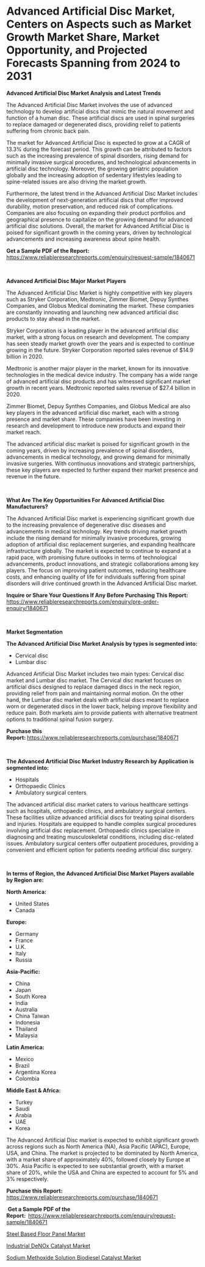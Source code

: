<p><h1>Advanced Artificial Disc Market, Centers on Aspects such as Market Growth Market Share, Market Opportunity, and Projected Forecasts Spanning from 2024 to 2031</h1></p><p><strong>Advanced Artificial Disc Market Analysis and Latest Trends</strong></p>
<p><p>The Advanced Artificial Disc Market involves the use of advanced technology to develop artificial discs that mimic the natural movement and function of a human disc. These artificial discs are used in spinal surgeries to replace damaged or degenerated discs, providing relief to patients suffering from chronic back pain.</p><p>The market for Advanced Artificial Disc is expected to grow at a CAGR of 13.3% during the forecast period. This growth can be attributed to factors such as the increasing prevalence of spinal disorders, rising demand for minimally invasive surgical procedures, and technological advancements in artificial disc technology. Moreover, the growing geriatric population globally and the increasing adoption of sedentary lifestyles leading to spine-related issues are also driving the market growth.</p><p>Furthermore, the latest trend in the Advanced Artificial Disc Market includes the development of next-generation artificial discs that offer improved durability, motion preservation, and reduced risk of complications. Companies are also focusing on expanding their product portfolios and geographical presence to capitalize on the growing demand for advanced artificial disc solutions. Overall, the market for Advanced Artificial Disc is poised for significant growth in the coming years, driven by technological advancements and increasing awareness about spine health.</p></p>
<p><strong>Get a Sample PDF of the Report:&nbsp;</strong> <a href="https://www.reliableresearchreports.com/enquiry/request-sample/1840671">https://www.reliableresearchreports.com/enquiry/request-sample/1840671</a></p>
<p>&nbsp;</p>
<p><strong>Advanced Artificial Disc Major Market Players</strong></p>
<p><p>The Advanced Artificial Disc Market is highly competitive with key players such as Stryker Corporation, Medtronic, Zimmer Biomet, Depuy Synthes Companies, and Globus Medical dominating the market. These companies are constantly innovating and launching new advanced artificial disc products to stay ahead in the market.</p><p>Stryker Corporation is a leading player in the advanced artificial disc market, with a strong focus on research and development. The company has seen steady market growth over the years and is expected to continue growing in the future. Stryker Corporation reported sales revenue of $14.9 billion in 2020.</p><p>Medtronic is another major player in the market, known for its innovative technologies in the medical device industry. The company has a wide range of advanced artificial disc products and has witnessed significant market growth in recent years. Medtronic reported sales revenue of $27.4 billion in 2020. </p><p>Zimmer Biomet, Depuy Synthes Companies, and Globus Medical are also key players in the advanced artificial disc market, each with a strong presence and market share. These companies have been investing in research and development to introduce new products and expand their market reach. </p><p>The advanced artificial disc market is poised for significant growth in the coming years, driven by increasing prevalence of spinal disorders, advancements in medical technology, and growing demand for minimally invasive surgeries. With continuous innovations and strategic partnerships, these key players are expected to further expand their market presence and revenue in the future.</p></p>
<p>&nbsp;</p>
<p><strong>What Are The Key Opportunities For Advanced Artificial Disc Manufacturers?</strong></p>
<p><p>The Advanced Artificial Disc market is experiencing significant growth due to the increasing prevalence of degenerative disc diseases and advancements in medical technology. Key trends driving market growth include the rising demand for minimally invasive procedures, growing adoption of artificial disc replacement surgeries, and expanding healthcare infrastructure globally. The market is expected to continue to expand at a rapid pace, with promising future outlooks in terms of technological advancements, product innovations, and strategic collaborations among key players. The focus on improving patient outcomes, reducing healthcare costs, and enhancing quality of life for individuals suffering from spinal disorders will drive continued growth in the Advanced Artificial Disc market.</p></p>
<p><strong>Inquire or Share Your Questions If Any Before Purchasing This Report:</strong> <a href="https://www.reliableresearchreports.com/enquiry/pre-order-enquiry/1840671">https://www.reliableresearchreports.com/enquiry/pre-order-enquiry/1840671</a></p>
<p>&nbsp;</p>
<p><strong>Market Segmentation</strong></p>
<p><strong>The Advanced Artificial Disc Market Analysis by types is segmented into:</strong></p>
<p><ul><li>Cervical disc</li><li>Lumbar disc</li></ul></p>
<p><p>Advanced Artificial Disc Market includes two main types: Cervical disc market and Lumbar disc market. The Cervical disc market focuses on artificial discs designed to replace damaged discs in the neck region, providing relief from pain and maintaining normal motion. On the other hand, the Lumbar disc market deals with artificial discs meant to replace worn or degenerated discs in the lower back, helping improve flexibility and reduce pain. Both markets aim to provide patients with alternative treatment options to traditional spinal fusion surgery.</p></p>
<p><strong>Purchase this Report:&nbsp;</strong><a href="https://www.reliableresearchreports.com/purchase/1840671">https://www.reliableresearchreports.com/purchase/1840671</a></p>
<p>&nbsp;</p>
<p><strong>The Advanced Artificial Disc Market Industry Research by Application is segmented into:</strong></p>
<p><ul><li>Hospitals</li><li>Orthopaedic Clinics</li><li>Ambulatory surgical centers</li></ul></p>
<p><p>The advanced artificial disc market caters to various healthcare settings such as hospitals, orthopaedic clinics, and ambulatory surgical centers. These facilities utilize advanced artificial discs for treating spinal disorders and injuries. Hospitals are equipped to handle complex surgical procedures involving artificial disc replacement. Orthopaedic clinics specialize in diagnosing and treating musculoskeletal conditions, including disc-related issues. Ambulatory surgical centers offer outpatient procedures, providing a convenient and efficient option for patients needing artificial disc surgery.</p></p>
<p>&nbsp;</p>
<p><strong>In terms of Region, the Advanced Artificial Disc Market Players available by Region are:</strong></p>
<p>
    <p> <strong> North America: </strong>
        <ul>
            <li>United States</li>
            <li>Canada</li>
        </ul>
        </p> 
    <p> <strong> Europe: </strong>
        <ul>
            <li>Germany</li>
            <li>France</li>
            <li>U.K.</li>
            <li>Italy</li>
            <li>Russia</li>
        </ul>
        </p> 
    <p> <strong> Asia-Pacific: </strong>
        <ul>
            <li>China</li>
            <li>Japan</li>
            <li>South Korea</li>
            <li>India</li>
            <li>Australia</li>
            <li>China Taiwan</li>
            <li>Indonesia</li>
            <li>Thailand</li>
            <li>Malaysia</li>
        </ul>
        </p> 
    <p> <strong> Latin America: </strong>
        <ul>
            <li>Mexico</li>
            <li>Brazil</li>
            <li>Argentina Korea</li>
            <li>Colombia</li>
        </ul>
        </p> 
    <p> <strong> Middle East & Africa: </strong>
        <ul>
            <li>Turkey</li>
            <li>Saudi</li>
            <li>Arabia</li>
            <li>UAE</li>
            <li>Korea</li>
        </ul>
    </p>
    </p>
<p><p>The Advanced Artificial Disc market is expected to exhibit significant growth across regions such as North America (NA), Asia Pacific (APAC), Europe, USA, and China. The market is projected to be dominated by North America, with a market share of approximately 40%, followed closely by Europe at 30%. Asia Pacific is expected to see substantial growth, with a market share of 20%, while the USA and China are expected to account for 5% and 3% respectively.</p></p>
<p><strong>Purchase this Report: </strong><a href="https://www.reliableresearchreports.com/purchase/1840671">https://www.reliableresearchreports.com/purchase/1840671</a></p>
<p>&nbsp;<strong>Get a Sample PDF of the Report:&nbsp;&nbsp;</strong><a href="https://www.reliableresearchreports.com/enquiry/request-sample/1840671">https://www.reliableresearchreports.com/enquiry/request-sample/1840671</a></p>
<p><strong></strong></p>
<p><p><a href="https://github.com/dimitrishawkinswaynenp91rgz/Market-Research-Report-List-1/blob/main/steel-based-floor-panel-market.md">Steel Based Floor Panel Market</a></p><p><a href="https://github.com/danielneavesallisons03mba/Market-Research-Report-List-1/blob/main/industrial-denox-catalyst-market.md">Industrial DeNOx Catalyst Market</a></p><p><a href="https://github.com/changoleonlaverguenzanoexiste/Market-Research-Report-List-2/blob/main/sodium-methoxide-solution-biodiesel-catalyst-market.md">Sodium Methoxide Solution Biodiesel Catalyst Market</a></p></p>